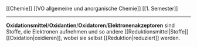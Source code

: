 [[Chemie]] [[VO allgemeine und anorganische Chemie]] [[1. Semester]]

---

**Oxidationsmittel**/**Oxidantien**/**Oxidatoren**/**Elektronenakzeptoren** sind Stoffe, die Elektronen aufnehmen und so andere [[Reduktionsmittel|Stoffe]] [[Oxidation|oxidieren]], wobei sie selbst [[Reduktion|reduziert]] werden.